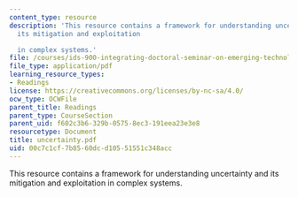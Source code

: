 ```yaml
---
content_type: resource
description: 'This resource contains a framework for understanding uncertainty and
  its mitigation and exploitation

  in complex systems.'
file: /courses/ids-900-integrating-doctoral-seminar-on-emerging-technologies-fall-2005/00c7c1cf7b8560dcd10551551c348acc_uncertainty.pdf
file_type: application/pdf
learning_resource_types:
- Readings
license: https://creativecommons.org/licenses/by-nc-sa/4.0/
ocw_type: OCWFile
parent_title: Readings
parent_type: CourseSection
parent_uid: f602c3b6-329b-0575-8ec3-191eea23e3e8
resourcetype: Document
title: uncertainty.pdf
uid: 00c7c1cf-7b85-60dc-d105-51551c348acc
---
```

This resource contains a framework for understanding uncertainty and its mitigation and exploitation
in complex systems.